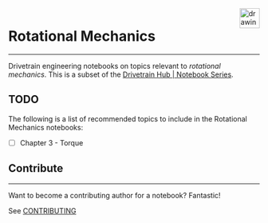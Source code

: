 <a href="https://drivetrainhub.com/">
    <img src="https://storage.googleapis.com/static.drivetrainhub.com/img/dh_logo_text_217x80.png" alt="drawing" height="40" align="right"/>
</a>

# Rotational Mechanics

---

 Drivetrain engineering notebooks on topics relevant to *rotational mechanics*.  This is a subset of the [Drivetrain Hub | Notebook Series](https://drivetrainhub.com/notebooks/).

## TODO

The following is a list of recommended topics to include in the Rotational Mechanics notebooks:

- [ ] Chapter 3 - Torque

## Contribute

---

Want to become a contributing author for a notebook?  Fantastic!

See [CONTRIBUTING](https://github.com/drivetrainhub/notebooks/blob/master/CONTRIBUTING.md)
